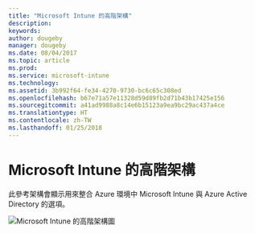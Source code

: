 ```yaml
---
title: "Microsoft Intune 的高階架構"
description: 
keywords: 
author: dougeby
manager: dougeby
ms.date: 08/04/2017
ms.topic: article
ms.prod: 
ms.service: microsoft-intune
ms.technology: 
ms.assetid: 3b992f64-fe34-4270-9730-bc6c65c308ed
ms.openlocfilehash: b67e71a57e11328d59d89fb2d71b43b17425e156
ms.sourcegitcommit: a41ad9988a8c14e6b15123a9ea9bc29ac437a4ce
ms.translationtype: HT
ms.contentlocale: zh-TW
ms.lasthandoff: 01/25/2018
---
```

# <a name="high-level-architecture-for-microsoft-intune"></a>Microsoft Intune 的高階架構
此參考架構會顯示用來整合 Azure 環境中 Microsoft Intune 與 Azure Active Directory 的選項。  
 
![Microsoft Intune 的高階架構圖](/intune/media/intunearchitecture.svg)
